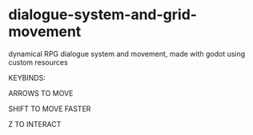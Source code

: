 # dialogue-system-and-grid-movement
dynamical RPG dialogue system and movement, made with godot using custom resources

KEYBINDS: 

ARROWS TO MOVE

SHIFT TO MOVE FASTER

Z TO INTERACT
